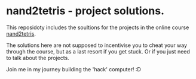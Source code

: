 # nand2tetris - project solutions.

This reposidoty includes the soultions for the projects in the online course [nand2tetris](https://www.coursera.org/learn/build-a-computer/).

The solutions here are not supposed to incentivise you to cheat your way through the course, but as a last resort if you get stuck. Or if you just need to talk about the projects.

Join me in my journey building the 'hack' computer! :D


